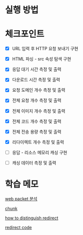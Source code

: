 # 실행 방법

# 체크포인트

- [x] URL 입력 후 HTTP 요청 보내기 구현

- [x] HTML 파싱 - src 속성 탐색 구현

- [x] 응답 대기 시간 측정 및 출력

- [x] 다운로드 시간 측정 및 출력

- [x] 요청 도메인 개수 측정 및 출력

- [x] 전체 요청 개수 측정 및 출력

- [x] 전체 이미지 개수 측정 및 출력

- [x] 전체 코드 개수 측정 및 출력

- [x] 전체 전송 용량 측정 및 출력

- [x] 리다이렉트 개수 측정 및 출력

- [ ] 응답 - 리소스 메모리 캐싱 구현

- [ ] 캐싱 데이터 측정 및 출력

# 학습 메모

[web packet 분석](https://secure-key.tistory.com/45)

[chunk](https://mutpp.tistory.com/10)

[how to distinguish redirect](https://stackoverflow.com/questions/43347422/how-do-i-distinguish-a-automatic-redirect-from-a-user-intended-redirect-a-click)

[redirect code](https://im-first-rate.tistory.com/73)